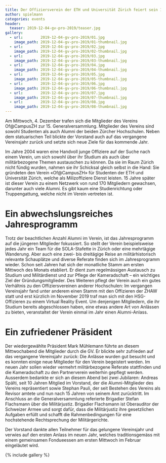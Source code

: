 ```yaml
---
title: Der Offiziersverein der ETH und Universität Zürich feiert sein 15-jähriges Bestehen
author: spielmann
categories: events
header:
  teaser: 2019-12-04-gv-pro-2019/teaser.jpg
gallery:
  - url:        2019-12-04-gv-pro-2019/01.jpg
    image_path: 2019-12-04-gv-pro-2019/01-thumbnail.jpg
  - url:        2019-12-04-gv-pro-2019/02.jpg
    image_path: 2019-12-04-gv-pro-2019/02-thumbnail.jpg
  - url:        2019-12-04-gv-pro-2019/03.jpg
    image_path: 2019-12-04-gv-pro-2019/03-thumbnail.jpg
  - url:        2019-12-04-gv-pro-2019/04.jpg
    image_path: 2019-12-04-gv-pro-2019/04-thumbnail.jpg
  - url:        2019-12-04-gv-pro-2019/05.jpg
    image_path: 2019-12-04-gv-pro-2019/05-thumbnail.jpg
  - url:        2019-12-04-gv-pro-2019/06.jpg
    image_path: 2019-12-04-gv-pro-2019/06-thumbnail.jpg
  - url:        2019-12-04-gv-pro-2019/07.jpg
    image_path: 2019-12-04-gv-pro-2019/07-thumbnail.jpg
  - url:        2019-12-04-gv-pro-2019/08.jpg
    image_path: 2019-12-04-gv-pro-2019/08-thumbnail.jpg
---
```


Am Mittwoch, 4. Dezember trafen sich die Mitglieder des Vereins Of@CampusZH zur 15. Generalversammlung. Mitglieder des Vereins sind sowohl Studenten als auch Alumni der beiden Zürcher Hochschulen. Neben dem statuarischen Teil blickte der Vorstand auch auf das vergangene Vereinsjahr zurück und setzte sich neue Ziele für das kommende Jahr.

Im Jahre 2004 waren eine Handvoll junge Offiziere auf der Suche nach einem Verein, um sich sowohl über ihr Studium als auch über militärbezogene Themen austauschen zu können. Da sie im Raum Zürich nicht fündig wurden, nahmen sie ihr Schicksal gleich selbst in die Hand: Sie gründeten den Verein «Of@CampusZH» für Studenten der ETH und Universität Zürich, welche als Milizoffiziere Dienst leisten. 15 Jahre später ist dieser Verein zu einem Netzwerk von rund 170 Mitgliedern gewachsen, darunter auch viele Alumni. Es gibt kaum eine Studienrichtung oder Truppengattung, welche nicht im Verein vertreten ist.

# Ein abwechslungsreiches Jahresprogramm

Trotz der beachtlichen Anzahl Alumni im Verein, ist das Jahresprogramm auf die jüngeren Mitglieder fokussiert. So stellt der Verein beispielsweise jedes Jahr ein Team für die SOLA-Stafette in Zürich oder eine mehrtägige Wanderung. Aber auch eine zwei- bis dreitägige Reise an militärhistorisch relevante Schauplätze und diverse Referate finden sich im Jahresprogramm wieder. Schon seit Jahren hat sich der monatliche Stamm am ersten Mittwoch des Monats etabliert. Er dient zum regelmässigen Austausch zu Studium und Militärdienst und zur Pflege der Kameradschaft – ein wichtiges Ziel der Gründungsmitglieder.  Des Weiteren pflegt der Verein auch ein gutes Verhältnis zu den Offiziersvereinen anderer Hochschulen: Im vergangen Vereinsjahr fand unter anderem einen Stamm mit den Offizieren der ZHAW statt und erst kürzlich im November 2019 traf man sich mit den HSG-Offizieren zu einem Virtual Reality Event. Um denjenigen Mitgliedern, die ihr Studium bereits abgeschlossen haben, eine etwas andere Art von Anlässen zu bieten, veranstaltet der Verein einmal im Jahr einen Alumni-Anlass.

# Ein zufriedener Präsident

Der wiedergewählte Präsident Mark Mühlemann führte an diesem Mittwochabend die Mitglieder durch die GV. Er blickte sehr zufrieden auf das vergangene Vereinsjahr zurück: Die Anlässe wurden gut besucht und es konnten einige neue Mitglieder für den Verein begeistert werden. Im neuen Jahr sollen wieder vermehrt militärbezogene Referate stattfinden und die Kameradschaft zu den Partnerverein weiterhin gepflegt werden. Ausserdem bedankte er sich an diesem Abend bei zwei Jubilaren: Andreas Spälti, seit 10 Jahren Mitglied im Vorstand, der die Alumni-Mitglieder des Vereins repräsentiert sowie Stephan Pauli, der seit Bestehen des Vereins als Revisor amtete und nun nach 15 Jahren von seinem Amt zurücktritt. Im Anschluss an die Generalversammlung referierte Brigadier Stefan Flachsmann über die Militärjustiz. Brigadier Flachsmann ist Oberauditor der Schweizer Armee und sorgt dafür, dass die Militärjustiz ihre gesetzlichen Aufgaben erfüllt und schafft die Rahmenbedingungen für eine hochstehende Rechtsprechung der Militärgerichte.

Der Vorstand dankte allen Teilnehmer für das gelungene Vereinsjahr und verwies auf den ersten Anlass im neuen Jahr, welches traditionsgemäss mit einem gemeinsamen Fondueessen am ersten Mittwoch im Februar eingeläutet wird.

{% include gallery %}
